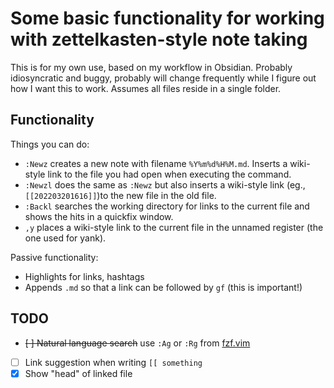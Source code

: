 # Some basic functionality for working with zettelkasten-style note taking

This is for my own use, based on my workflow in Obsidian. Probably
idiosyncratic and buggy, probably will change frequently while I figure out how
I want this to work. Assumes all files reside in a single folder.

## Functionality
Things you can do:
* `:Newz` creates a new note with filename `%Y%m%d%H%M.md`. Inserts a
  wiki-style link to the file you had open when executing the command.
* `:Newzl` does the same as `:Newz` but also inserts a wiki-style link (eg.,
  `[[202203201616]]`)to the new file in the old file.
* `:Backl` searches the working directory for links to the current file and
  shows the hits in a quickfix window.
* `,y` places a wiki-style link to the current file in the unnamed register
  (the one used for yank).

Passive functionality:
* Highlights for links, hashtags
* Appends `.md` so that a link can be followed by `gf` (this is important!)

## TODO
* ~~[ ] Natural language search~~ use `:Ag` or `:Rg` from
  [fzf.vim](https://github.com/junegunn/fzf.vim)
* [ ] Link suggestion when writing `[[ something`
* [x] Show "head" of linked file
